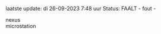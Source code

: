 laatste update: 
di 26-09-2023  7:48   uur 
Status: FAALT - fout - 
<div class="service R">nexus</div><div class="service Y">microstation</div>